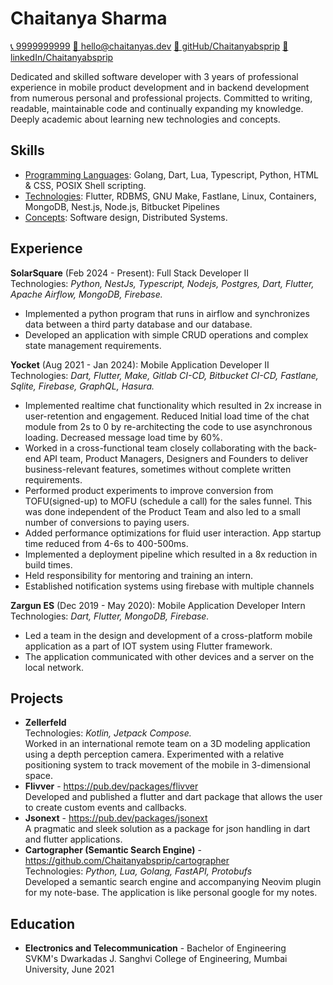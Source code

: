 # Chaitanya Sharma

[📞 9999999999](tel:9999999999)
[📧 hello@chaitanyas.dev](mailto:hello@chaitanyas.dev)
[🔗 gitHub/Chaitanyabsprip](https://github.com/Chaitanyabsprip)
[🔗 linkedIn/Chaitanyabsprip](https://linkedin.com/in/chaitanyabsprip)

Dedicated and skilled software developer with 3 years of professional
experience in mobile product development and in backend development from
numerous personal and professional projects. Committed to writing,
readable, maintainable code and continually expanding my knowledge.
Deeply academic about learning new technologies and concepts.

## Skills

- <ins>Programming Languages</ins>: Golang,
    Dart, Lua, Typescript, Python, HTML & CSS, POSIX Shell scripting.
- <ins>Technologies</ins>: Flutter, RDBMS,
    GNU Make, Fastlane, Linux, Containers, MongoDB, Nest.js, Node.js,
    Bitbucket Pipelines
- <ins>Concepts</ins>: Software design,
    Distributed Systems.

## Experience

**SolarSquare** (Feb 2024 - Present): Full Stack Developer II  
Technologies: *Python, NestJs, Typescript, Nodejs, Postgres, Dart,
Flutter, Apache Airflow, MongoDB, Firebase.*

- Implemented a python program that runs in airflow and synchronizes
    data between a third party database and our database.
- Developed an application with simple CRUD operations and complex
    state management requirements.

**Yocket** (Aug 2021 - Jan 2024): Mobile Application Developer II  
Technologies: *Dart, Flutter, Make, Gitlab CI-CD, Bitbucket CI-CD,
Fastlane, Sqlite, Firebase, GraphQL, Hasura.*

- Implemented realtime chat functionality which resulted in 2x
    increase in user-retention and engagement. Reduced Initial load time
    of the chat module from 2s to 0 by re-architecting the code to use
    asynchronous loading. Decreased message load time by 60%.
- Worked in a cross-functional team closely collaborating with the
    back-end API team, Product Managers, Designers and Founders to
    deliver business-relevant features, sometimes without complete
    written requirements.
- Performed product experiments to improve conversion from
    TOFU(signed-up) to MOFU (schedule a call) for the sales funnel. This
    was done independent of the Product Team and also led to a small
    number of conversions to paying users.
- Added performance optimizations for fluid user interaction. App
    startup time reduced from 4-6s to 400-500ms.
- Implemented a deployment pipeline which resulted in a 8x reduction
    in build times.
- Held responsibility for mentoring and training an intern.
- Established notification systems using firebase with multiple
    channels

**Zargun ES** (Dec 2019 - May 2020): Mobile Application Developer
Intern  
Technologies: *Dart, Flutter, MongoDB, Firebase.*

- Led a team in the design and development of a cross-platform mobile
    application as a part of IOT system using Flutter framework.
- The application communicated with other devices and a server on the
    local network.

## Projects

- **Zellerfeld**  
    Technologies: *Kotlin, Jetpack Compose.*  
    Worked in an international remote team on a 3D modeling application
    using a depth perception camera. Experimented with a relative
    positioning system to track movement of the mobile in 3-dimensional
    space.
- **Flivver** - <https://pub.dev/packages/flivver>  
    Developed and published a flutter and dart package that allows the
    user to create custom events and callbacks.
- **Jsonext** - <https://pub.dev/packages/jsonext>  
    A pragmatic and sleek solution as a package for json handling in
    dart and flutter applications.
- **Cartographer (Semantic Search Engine)** -
    <https://github.com/Chaitanyabsprip/cartographer>  
    Technologies: *Python, Lua, Golang, FastAPI, Protobufs*  
    Developed a semantic search engine and accompanying Neovim plugin
    for my note-base. The application is like personal google for my
    notes.

## Education

- **Electronics and Telecommunication** - Bachelor of Engineering  
    SVKM's Dwarkadas J. Sanghvi College of Engineering, Mumbai
    University, June 2021
